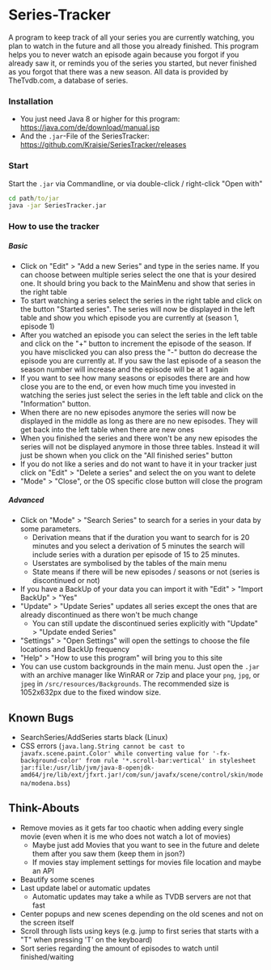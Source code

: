 # Series-Tracker

A program to keep track of all your series you are currently watching, you plan to watch in the future and all those you already finished. This program helps you to never watch an episode again because you forgot if you already saw it, or reminds you of the series you started, but never finished as you forgot that there was a new season.
All data is provided by TheTvdb.com, a database of series.

### Installation
* You just need Java 8 or higher for this program: https://java.com/de/download/manual.jsp
* And the `.jar`-File of the SeriesTracker: https://github.com/Kraisie/SeriesTracker/releases

### Start
Start the `.jar` via Commandline, or via double-click / right-click "Open with"
```cmd
cd path/to/jar
java -jar SeriesTracker.jar
```

### How to use the tracker
##### Basic
* Click on "Edit" > "Add a new Series" and type in the series name. If you can choose between multiple series select the one that is your desired one. It should bring you back to the MainMenu and show that series in the right table
* To start watching a series select the series in the right table and click on the button "Started series". The series will now be displayed in the left table and show you which episode you are currently at (season 1, episode 1)
* After you watched an episode you can select the series in the left table and click on the "+" button to increment the episode of the season. If you have misclicked you can also press the "-" button do decrease the episode you are currently at. If you saw the last episode of a season the season number will increase and the episode will be at 1 again
* If you want to see how many seasons or episodes there are and how close you are to the end, or even how much time you invested in watching the series just select the series in the left table and click on the "Information" button.
* When there are no new episodes anymore the series will now be displayed in the middle as long as there are no new episodes. They will get back into the left table when there are new ones
* When you finished the series and there won't be any new episodes the series will not be displayed anymore in those three tables. Instead it will just be shown when you click on the "All finished series" button
* If you do not like a series and do not want to have it in your tracker just click on "Edit" > "Delete a series" and select the on you want to delete
* "Mode" > "Close", or the OS specific close button will close the program

##### Advanced
* Click on "Mode" > "Search Series" to search for a series in your data by some parameters.
    * Derivation means that if the duration you want to search for is 20 minutes and you select a derivation of 5 minutes the search will include series with a duration per episode of 15 to 25 minutes.
    * Userstates are symbolised by the tables of the main menu
    * State means if there will be new episodes / seasons or not (series is discontinued or not)
* If you have a BackUp of your data you can import it with "Edit" > "Import BackUp" > "Yes"
* "Update" > "Update Series" updates all series except the ones that are already discontinued as there won't be much change
    * You can still update the discontinued series explicitly with "Update" > "Update ended Series"
* "Settings" > "Open Settings" will open the settings to choose the file locations and BackUp frequency 
* "Help" > "How to use this program" will bring you to this site
* You can use custom backgrounds in the main menu. Just open the `.jar` with an archive manager like WinRAR or 7zip and place your `png`, `jpg`, or `jpeg` in `/src/resources/Backgrounds`. The recommended size is 1052x632px due to the fixed window size.

## Known Bugs
* SearchSeries/AddSeries starts black (Linux)
* CSS errors (`java.lang.String cannot be cast to javafx.scene.paint.Color' while converting value for '-fx-background-color' from rule '*.scroll-bar:vertical' in stylesheet jar:file:/usr/lib/jvm/java-8-openjdk-amd64/jre/lib/ext/jfxrt.jar!/com/sun/javafx/scene/control/skin/modena/modena.bss`)

## Think-Abouts
* Remove movies as it gets far too chaotic when adding every single movie (even when it is me who does not watch a lot of movies)
    * Maybe just add Movies that you want to see in the future and delete them after you saw them (keep them in json?)
    * If movies stay implement settings for movies file location and maybe an API
* Beautify some scenes
* Last update label or automatic updates
    * Automatic updates may take a while as TVDB servers are not that fast
* Center popups and new scenes depending on the old scenes and not on the screen itself
* Scroll through lists using keys (e.g. jump to first series that starts with a "T" when pressing 'T' on the keyboard)
* Sort series regarding the amount of episodes to watch until finished/waiting